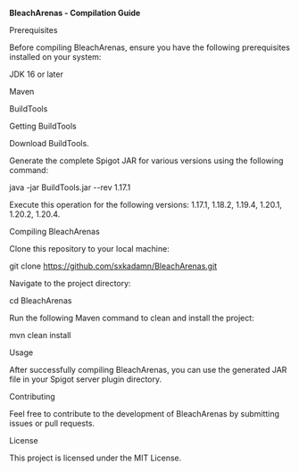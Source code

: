 **BleachArenas - Compilation Guide**

Prerequisites

Before compiling BleachArenas, ensure you have the following prerequisites installed on your system:

JDK 16 or later

Maven

BuildTools

Getting BuildTools

Download BuildTools.

Generate the complete Spigot JAR for various versions using the following command:

java -jar BuildTools.jar --rev 1.17.1

Execute this operation for the following versions: 1.17.1, 1.18.2, 1.19.4, 1.20.1, 1.20.2, 1.20.4.

Compiling BleachArenas

Clone this repository to your local machine:

git clone https://github.com/sxkadamn/BleachArenas.git

Navigate to the project directory:

cd BleachArenas

Run the following Maven command to clean and install the project:

mvn clean install

Usage

After successfully compiling BleachArenas, you can use the generated JAR file in your Spigot server plugin directory.

Contributing

Feel free to contribute to the development of BleachArenas by submitting issues or pull requests.

License

This project is licensed under the MIT License.

